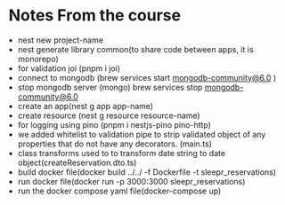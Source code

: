 #  Notes From the course

- nest new project-name
- nest generate library common(to share code between apps, it is monorepo)
- for validation joi (pnpm i joi)
- connect to mongodb (brew services start mongodb-community@6.0 )
- stop mongodb server (mongo) brew services stop mongodb-community@6.0
- create an app(nest g app app-name)
- create resource (nest g resource resource-name)
- for logging using pino (pnpm i nestjs-pino pino-http)
- we added whitelist to validation pipe to strip validated object of any properties that do not have any decorators. (main.ts)
- class transforms used to to transform date string to date object(createReservation.dto.ts)
- build docker file(docker build ../../ -f Dockerfile -t sleepr_reservations)
- run docker file(docker run -p 3000:3000 sleepr_reservations)
- run the docker compose yaml file(docker-compose up)
